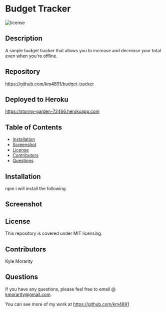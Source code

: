 
  
  # Budget Tracker

  ![license](https://img.shields.io/badge/License-MIT-brightgreen.svg)

  ## Description

   A simple budget tracker that allows you to increase and decrease your total even when you're offline.

  ## Repository

  https://github.com/km4891/budget-tracker

  ## Deployed to Heroku

  https://stormy-garden-72466.herokuapp.com  

  ## Table of Contents
  - [Installation](#Installation)
  - [Screenshot](#Screenshot)
  - [License](#License)
  - [Contributors](#Contributors)
  - [Questions](#Questions)

  ## Installation

  npm i will install the following

  ## Screenshot


  ## License

  This repository is covered under MIT licensing.

  ## Contributors

  Kyle Morarity 
  


  ## Questions

  If you have any questions, please feel free to email @ kmorarity@gmail.com.
  
  You can see more of my work at https://github.com/km4891





